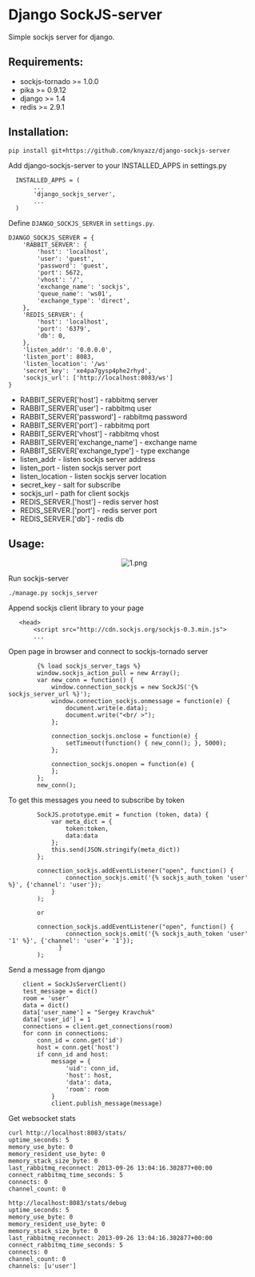 # Django SockJS-server 

Simple sockjs server for django.

## Requirements:

* sockjs-tornado >= 1.0.0
* pika >= 0.9.12
* django >= 1.4
* redis >= 2.9.1

## Installation:
```
pip install git+https://github.com/knyazz/django-sockjs-server
```

Add django-sockjs-server to your INSTALLED_APPS in settings.py

```
  INSTALLED_APPS = (
       ...
       'django_sockjs_server',
       ...
  )
  ```

Define ```DJANGO_SOCKJS_SERVER``` in ```settings.py```.

```
DJANGO_SOCKJS_SERVER = {
    'RABBIT_SERVER': {
        'host': 'localhost',
        'user': 'guest',
        'password': 'guest',
        'port': 5672,
        'vhost': '/',
        'exchange_name': 'sockjs',
        'queue_name': 'ws01',
        'exchange_type': 'direct',
    },
    'REDIS_SERVER': {
        'host': 'localhost',
        'port': '6379',
        'db': 0,
    },
    'listen_addr': '0.0.0.0',
    'listen_port': 8083,
    'listen_location': '/ws'
    'secret_key': 'xe4pa7gysp4phe2rhyd',
    'sockjs_url': ['http://localhost:8083/ws']
}
```
* RABBIT_SERVER['host'] - rabbitmq server
* RABBIT_SERVER['user'] - rabbitmq user
* RABBIT_SERVER['password'] - rabbitmq password
* RABBIT_SERVER['port'] - rabbitmq port
* RABBIT_SERVER['vhost'] - rabbitmq vhost
* RABBIT_SERVER['exchange_name'] - exchange name
* RABBIT_SERVER['exchange_type'] - type exchange
* listen_addr - listen sockjs server address
* listen_port - listen sockjs server port
* listen_location - listen sockjs server location
* secret_key - salt for subscribe
* sockjs_url - path for client sockjs
* REDIS_SERVER.['host'] - redis server host
* REDIS_SERVER.['port'] - redis server port
* REDIS_SERVER.['db'] - redis db



## Usage:
<center>
<img src="https://raw.github.com/alfss/django-sockjs-server/master/README_1.png" alt="1.png">
</center>

Run sockjs-server

```
./manage.py sockjs_server
```

Append sockjs client library to your page
```
   <head>
       <script src="http://cdn.sockjs.org/sockjs-0.3.min.js">
       ...
```

Open page in browser and connect to sockjs-tornado server

```
        {% load sockjs_server_tags %}
        window.sockjs_action_pull = new Array();
        var new_conn = function() {
            window.connection_sockjs = new SockJS('{% sockjs_server_url %}');
            window.connection_sockjs.onmessage = function(e) {
                document.write(e.data);
                document.write("<br/ >");
            };

            connection_sockjs.onclose = function(e) {
                setTimeout(function() { new_conn(); }, 5000);
            };

            connection_sockjs.onopen = function(e) {
            };
        };
        new_conn();

```


To get this messages you need to subscribe by token

```
        SockJS.prototype.emit = function (token, data) {
            var meta_dict = {
                token:token,
                data:data
            };
            this.send(JSON.stringify(meta_dict))
        };

        connection_sockjs.addEventListener("open", function() {
                connection_sockjs.emit('{% sockjs_auth_token 'user' %}', {'channel': 'user'});
            }
        );

        or

        connection_sockjs.addEventListener("open", function() {
                connection_sockjs.emit('{% sockjs_auth_token 'user' '1' %}', {'channel': 'user'+ '1'});
              }
        );
```


Send a message from django

```
    client = SockJsServerClient()
    test_message = dict()
    room = 'user'
    data = dict()
    data['user_name'] = "Sergey Kravchuk"
    data['user_id'] = 1
    connections = client.get_connections(room)
    for conn in connections:
        conn_id = conn.get('id')
        host = conn.get('host')
        if conn_id and host:
            message = {
                'uid': conn_id,
                'host': host,
                'data': data,
                'room': room
            }
            client.publish_message(message)  
```



Get websocket stats

```
curl http://localhost:8083/stats/
uptime_seconds: 5
memory_use_byte: 0
memory_resident_use_byte: 0
memory_stack_size_byte: 0
last_rabbitmq_reconnect: 2013-09-26 13:04:16.302877+00:00
connect_rabbitmq_time_seconds: 5
connects: 0
channel_count: 0

http://localhost:8083/stats/debug
uptime_seconds: 5
memory_use_byte: 0
memory_resident_use_byte: 0
memory_stack_size_byte: 0
last_rabbitmq_reconnect: 2013-09-26 13:04:16.302877+00:00
connect_rabbitmq_time_seconds: 5
connects: 0
channel_count: 0
channels: [u'user']

```
